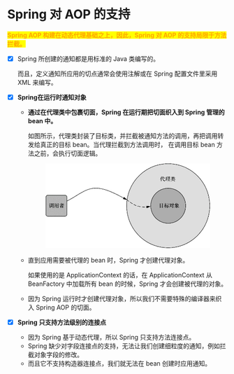 # Spring 对 AOP 的支持

<mark style="color:orange;">**Spring AOP 构建在动态代理基础之上，因此，Spring 对 AOP 的支持局限于方法拦截。**</mark>

*   [x] Spring 所创建的通知都是用标准的 Java 类编写的。

    而且，定义通知所应用的切点通常会使用注解或在 Spring 配置文件里采用 XML 来编写。
* [x] **Spring在运行时通知对象**
  *   **通过在代理类中包裹切面，Spring 在运行期把切面织入到 Spring 管理的 bean 中。**

      如图所示，代理类封装了目标类，并拦截被通知方法的调用，再把调用转发给真正的目标 bean。当代理拦截到方法调用时， 在调用目标 bean 方法之前，会执行切面逻辑。

      <figure><img src="../../../.gitbook/assets/image (3) (1) (1) (1).png" alt="" width="522"><figcaption></figcaption></figure>
  *   直到应用需要被代理的 bean 时，Spring 才创建代理对象。

      如果使用的是 ApplicationContext 的话，在 ApplicationContext 从 BeanFactory 中加载所有 bean 的时候，Spring 才会创建被代理的对象。
  * 因为 Spring 运行时才创建代理对象，所以我们不需要特殊的编译器来织入 Spring AOP 的切面。
* [x] **Spring 只支持方法级别的连接点**
  * 因为 Spring 基于动态代理，所以 Spring 只支持方法连接点。
  * Spring 缺少对字段连接点的支持，无法让我们创建细粒度的通知，例如拦截对象字段的修改。
  * 而且它不支持构造器连接点，我们就无法在 bean 创建时应用通知。
